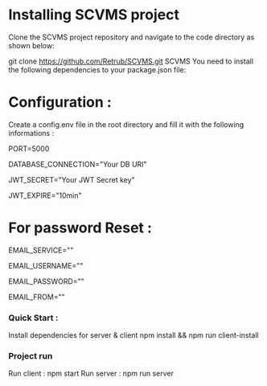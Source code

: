 
# Installing SCVMS project
Clone the SCVMS project repository and navigate to the code directory as shown below:

git clone https://github.com/Retrub/SCVMS.git
SCVMS
You need to install the following dependencies to your package.json file:

# Configuration :
Create a config.env file in the root directory and fill it with the following informations :

PORT=5000

DATABASE_CONNECTION="Your DB URI"

JWT_SECRET="Your JWT Secret key"

JWT_EXPIRE="10min"

# For password Reset :
EMAIL_SERVICE=""

EMAIL_USERNAME=""

EMAIL_PASSWORD=""

EMAIL_FROM=""

 ### Quick Start :
Install dependencies for server & client
npm install && npm run client-install

### Project run
 Run client : npm start
 Run server : npm run server
